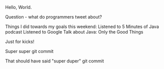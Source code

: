 Hello, World.

Question - what do programmers tweet about?

Things I did towards my goals this weekend:
Listened to 5 Minutes of Java podcast
Listened to Google Talk about Java: Only the Good Things

Just for kicks!

Super super git commit

That should have said  "super duper" git commit